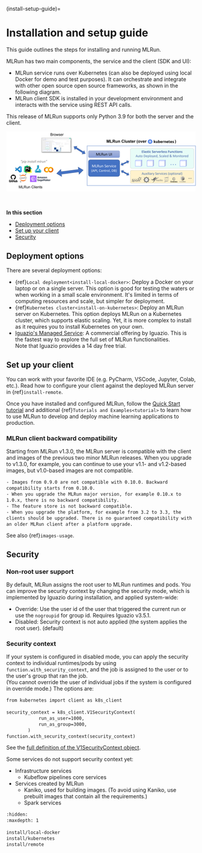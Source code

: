 (install-setup-guide)=
# Installation and setup guide <!-- omit in toc -->

This guide outlines the steps for installing and running MLRun. 

MLRun has two main components, the service and the client (SDK and UI):

- MLRun service runs over Kubernetes (can also be deployed using local Docker for demo and test purposes). It can orchestrate and integrate with other open source open source frameworks, as shown in the following diagram. 
- MLRun client SDK is installed in your development environment and interacts with the service using REST API calls. 

This release of MLRun supports only Python 3.9 for both the server and the client. 

<p align="center"><img src="_static/images/mlrun-cluster.png" alt="mlrun-flow" width="700"/></p><br>

**In this section**
- [Deployment options](#deployment-options)
- [Set up your client](#set-up-your-client)
- [Security](#security)

## Deployment options

There are several deployment options:
- {ref}`Local deployment<install-local-docker>`: Deploy a Docker on your laptop or on a single server.
   This option is good for testing the waters or when working in a small scale environment. It's limited in terms of computing resources and scale, but simpler for deployment.
- {ref}`Kubernetes cluster<install-on-kubernetes>`: Deploy an MLRun server on Kubernetes.
   This option deploys MLRun on a Kubernetes cluster, which supports elastic scaling. Yet, it is more complex to install as it requires you to install Kubernetes on your own.
- [Iguazio's Managed  Service](https://www.iguazio.com): A commercial offering by Iguazio. This is the fastest way to explore the full set of MLRun functionalities.<br>
  Note that Iguazio provides a 14 day free trial.

## Set up your client

You can work with your favorite IDE (e.g. PyCharm, VSCode, Jupyter, Colab, etc.). Read how to configure your client against the deployed
MLRun server in {ref}`install-remote`.

Once you have installed and configured MLRun, follow the [Quick Start tutorial](https://docs.mlrun.org/en/latest/tutorials/01-mlrun-basics.html) and additional {ref}`Tutorials and Examples<tutorial>` to learn how to use MLRun to develop and deploy machine learning applications to production.


<a id="MLRun-client-backward-compatibility"></a>
### MLRun client backward compatibility  

Starting from MLRun v1.3.0, the MLRun server is compatible with the client and images of the previous two minor MLRun releases. When you upgrade to v1.3.0, for example, you can continue to use your v1.1- and v1.2-based images, but v1.0-based images are not compatible.

```{admonition} Important
- Images from 0.9.0 are not compatible with 0.10.0. Backward compatibility starts from 0.10.0. 
- When you upgrade the MLRun major version, for example 0.10.x to 1.0.x, there is no backward compatibility. 
- The feature store is not backward compatible. 
- When you upgrade the platform, for example from 3.2 to 3.3, the clients should be upgraded. There is no guaranteed compatibility with an older MLRun client after a platform upgrade. 
```

See also {ref}`images-usage`.


## Security

### Non-root user support

By default, MLRun assigns the root user to MLRun runtimes and pods. You can improve the security context by changing the security mode, 
which is implemented by Iguazio during installation, and applied system-wide:
- Override: Use the user id of the user that triggered the current run or use the `nogroupid` for group id. Requires Iguazio v3.5.1.
- Disabled: Security context is not auto applied (the system applies the root user). (default)

### Security context

If your system is configured in disabled mode, you can apply the security context to individual runtimes/pods by using `function.with_security_context`, and the job is assigned to the user or to the user's group that ran the job.<br>
(You cannot override the user of individual jobs if the system is configured in override mode.) The options are:

```
from kubernetes import client as k8s_client

security_context = k8s_client.V1SecurityContext(
            run_as_user=1000,
            run_as_group=3000,
        )
function.with_security_context(security_context)
```
See the [full definition of the V1SecurityContext object](https://github.com/kubernetes-client/python/blob/master/kubernetes/docs/V1SecurityContext.md).

Some services do not support security context yet:
- Infrastructure services
   - Kubeflow pipelines core services
- Services created by MLRun
   - Kaniko, used for building images. (To avoid using Kaniko, use prebuilt images that contain all the requirements.) 
   - Spark services


```{toctree}
:hidden:
:maxdepth: 1

install/local-docker
install/kubernetes
install/remote
```
